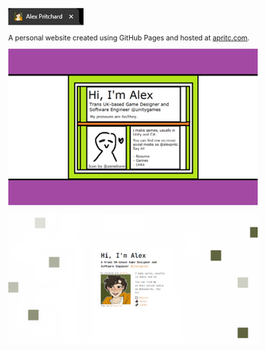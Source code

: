 <img src="https://github.com/alexpritc/alexpritc.github.io/blob/main/site-tab-screenshot.png?raw=true"/>

A personal website created using GitHub Pages and hosted at [apritc.com](http://apritc.com).

![Initial mockup](https://github.com/alexpritc/alexpritc.github.io/blob/main/prototype-desktop.png?raw=true)

![Screenshot of the live website](https://github.com/alexpritc/alexpritc.github.io/blob/main/site-screenshot.png?raw=true)
